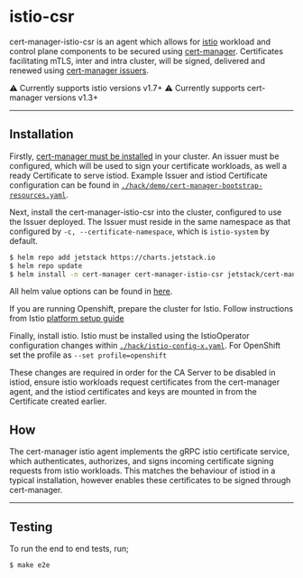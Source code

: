 # istio-csr

cert-manager-istio-csr is an agent which allows for [istio](https://istio.io) workload
and control plane components to be secured using
[cert-manager](https://cert-manager.io). Certificates facilitating mTLS, inter
and intra cluster, will be signed, delivered and renewed using [cert-manager
issuers](https://cert-manager.io/docs/concepts/issuer).

⚠️ Currently supports istio versions v1.7+
⚠️ Currently supports cert-manager versions v1.3+

---

## Installation

Firstly, [cert-manager must be
installed](https://cert-manager.io/docs/installation/) in your cluster. An
issuer must be configured, which will be used to sign your certificate
workloads, as well a ready Certificate to serve istiod. Example Issuer and
istiod Certificate configuration can be found in
[`./hack/demo/cert-manager-bootstrap-resources.yaml`](./hack/demo/cert-manager-bootstrap-resources.yaml).

Next, install the cert-manager-istio-csr into the cluster, configured to use
the Issuer deployed. The Issuer must reside in the same namespace as that
configured by `-c, --certificate-namespace`, which is `istio-system` by default.

```bash
$ helm repo add jetstack https://charts.jetstack.io
$ helm repo update
$ helm install -n cert-manager cert-manager-istio-csr jetstack/cert-manager-istio-csr
```

All helm value options can be found in
[here](./deploy/charts/istio-csr/README.md).

If you are running Openshift, prepare the cluster for Istio. 
Follow instructions from Istio [platform setup guide](https://istio.io/latest/docs/setup/platform-setup/openshift/)

Finally, install istio. Istio must be installed using the IstioOperator
configuration changes within
[`./hack/istio-config-x.yaml`](./hack/istio-config-1.10.0.yaml). 
For OpenShift set the profile as `--set profile=openshift` 

These changes are required in order for the CA Server to be disabled in istiod, ensure istio
workloads request certificates from the cert-manager agent, and the istiod
certificates and keys are mounted in from the Certificate created earlier.


## How

The cert-manager istio agent implements the gRPC istio certificate service,
which authenticates, authorizes, and signs incoming certificate signing requests
from istio workloads. This matches the behaviour of istiod in a typical
installation, however enables these certificates to be signed through
cert-manager.

---

## Testing

To run the end to end tests, run;

```bash
$ make e2e
```
